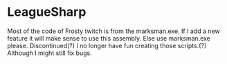 LeagueSharp
===========
Most of the code of Frosty twitch is from the marksman.exe. If I add a new feature it will make sense to use this assembly. Else use marksman.exe please.
Discontinued(?)
I no longer have fun creating those scripts.(?)
Although I might still fix bugs.
